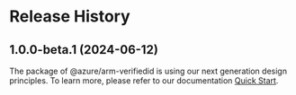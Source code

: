 # Release History
    
## 1.0.0-beta.1 (2024-06-12)

The package of @azure/arm-verifiedid is using our next generation design principles. To learn more, please refer to our documentation [Quick Start](https://aka.ms/azsdk/js/mgmt/quickstart).
